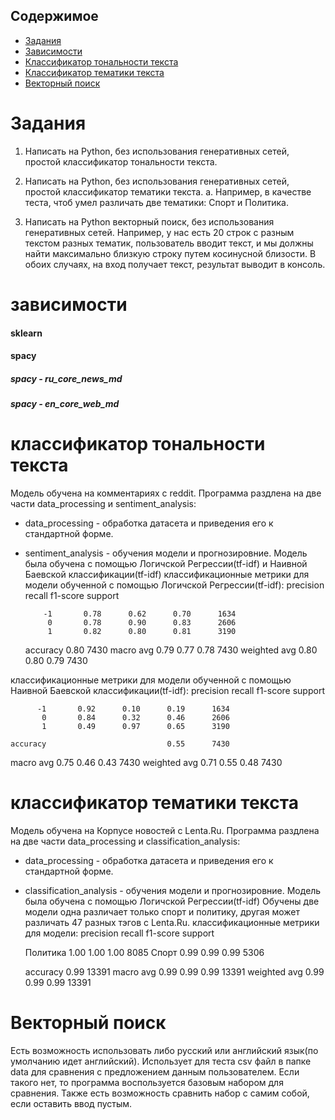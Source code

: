 ## Содержимое
* [Задания](#task)
* [Зависимости](#dependencies)
* [Классификатор тональности текста](#sentiment)
* [Классификатор тематики текста](#classification)
* [Векторный поиск](#cos)

# <a name="task"> </a> Задания
1. Написать на Python, без использования генеративных сетей, простой классификатор тональности текста.

2. Написать на Python, без использования генеративных сетей, простой классификатор тематики текста.
a. Например, в качестве теста, чтоб умел различать две тематики: Спорт и Политика.

3. Написать на Python векторный поиск, без использования генеративных сетей. Например, у нас есть 20 строк с разным текстом разных тематик, пользователь вводит текст, и мы должны найти максимально близкую строку путем косинусной близости.
В обоих случаях, на вход получает текст, результат выводит в консоль.

# <a name="dependencies"></a> зависимости 
#### sklearn
#### spacy
##### spacy - ru_core_news_md
##### spacy - en_core_web_md

# <a name="sentiment"></a> классификатор тональности текста
Модель обучена на комментариях с reddit. Программа раздлена на две части data_processing и sentiment_analysis:
* data_processing - обработка датасета и приведения его к стандартной форме.
* sentiment_analysis - обучения модели и прогнозировние. Модель была обучена с помощью Логичской Регрессии(tf-idf) и Наивной Баевской классификации(tf-idf)
классификационные метрики для модели обученной с помощью Логичской Регрессии(tf-idf):
              precision    recall  f1-score   support

          -1       0.78      0.62      0.70      1634
           0       0.78      0.90      0.83      2606
           1       0.82      0.80      0.81      3190

    accuracy                           0.80      7430
   macro avg       0.79      0.77      0.78      7430
weighted avg       0.80      0.80      0.79      7430

классификационные метрики для модели обученной с помощью Наивной Баевской классификации(tf-idf):
              precision    recall  f1-score   support

          -1       0.92      0.10      0.19      1634
           0       0.84      0.32      0.46      2606
           1       0.49      0.97      0.65      3190

    accuracy                           0.55      7430
   macro avg       0.75      0.46      0.43      7430
weighted avg       0.71      0.55      0.48      7430

# <a name="classification"></a> классификатор тематики текста
Модель обучена на Корпусе новостей с Lenta.Ru. Программа раздлена на две части data_processing и classification_analysis:
* data_processing - обработка датасета и приведения его к стандартной форме.
* classification_analysis - обучения модели и прогнозировние. Модель была обучена с помощью Логичской Регрессии(tf-idf)
Обучены две модели одна различает только спорт и политику, другая может различать 47 разных тэгов с Lenta.Ru.
классификационные метрики для модели:
              precision    recall  f1-score   support

    Политика       1.00      1.00      1.00      8085
       Спорт       0.99      0.99      0.99      5306

    accuracy                           0.99     13391
   macro avg       0.99      0.99      0.99     13391
weighted avg       0.99      0.99      0.99     13391

# <a name="cos"></a> Векторный поиск
Есть возможность использовать либо русский или английский язык(по умолчанию идет английский). Использует для теста csv файл в папке data для сравнения с предложением данным пользователем. Если такого нет, то программа воспользуется базовым набором для сравнения. Также есть возможность сравнить набор с самим собой, если оставить ввод пустым. 